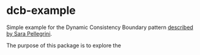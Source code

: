 # dcb-example

Simple example for the Dynamic Consistency Boundary pattern [described by Sara Pellegrini](https://sara.event-thinking.io/2023/04/kill-aggregate-chapter-1-I-am-here-to-kill-the-aggregate.html).

The purpose of this package is to explore the 
